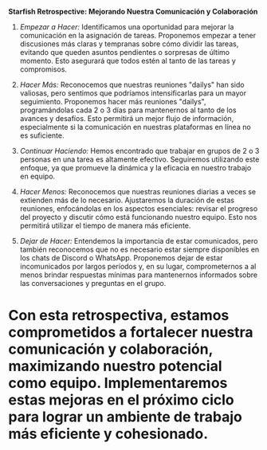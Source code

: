 **Starfish Retrospective: Mejorando Nuestra Comunicación y Colaboración**

1. _Empezar a Hacer:_
   Identificamos una oportunidad para mejorar la comunicación en la asignación de tareas. Proponemos empezar a tener discusiones más claras y tempranas sobre cómo dividir las tareas, evitando que queden asuntos pendientes o sorpresas de último momento. Esto asegurará que todos estén al tanto de las tareas y compromisos.

2. _Hacer Más:_
   Reconocemos que nuestras reuniones "dailys" han sido valiosas, pero sentimos que podríamos intensificarlas para un mayor seguimiento. Proponemos hacer más reuniones "dailys", programándolas cada 2 o 3 días para mantenernos al tanto de los avances y desafíos. Esto permitirá un mejor flujo de información, especialmente si la comunicación en nuestras plataformas en línea no es suficiente.

3. _Continuar Haciendo:_
   Hemos encontrado que trabajar en grupos de 2 o 3 personas en una tarea es altamente efectivo. Seguiremos utilizando este enfoque, ya que promueve la dinámica y la eficacia en nuestro trabajo en equipo.

4. _Hacer Menos:_
   Reconocemos que nuestras reuniones diarias a veces se extienden más de lo necesario. Ajustaremos la duración de estas reuniones, enfocándolas en los aspectos esenciales: revisar el progreso del proyecto y discutir cómo está funcionando nuestro equipo. Esto nos permitirá utilizar el tiempo de manera más eficiente.

5. _Dejar de Hacer:_
   Entendemos la importancia de estar comunicados, pero también reconocemos que no es necesario estar siempre disponibles en los chats de Discord o WhatsApp. Proponemos dejar de estar incomunicados por largos períodos y, en su lugar, comprometernos a al menos brindar respuestas mínimas para mantenernos informados sobre las conversaciones y preguntas en el grupo.

# Con esta retrospectiva, estamos comprometidos a fortalecer nuestra comunicación y colaboración, maximizando nuestro potencial como equipo. Implementaremos estas mejoras en el próximo ciclo para lograr un ambiente de trabajo más eficiente y cohesionado.
